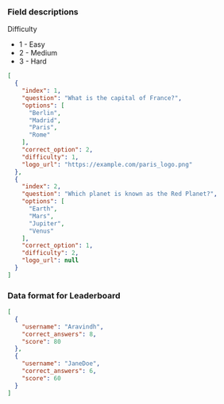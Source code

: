 ### Field descriptions
Difficulty
- 1 - Easy
- 2 - Medium
- 3 - Hard


```json
[
  {
    "index": 1,
    "question": "What is the capital of France?",
    "options": [
      "Berlin",
      "Madrid",
      "Paris",
      "Rome"
    ],
    "correct_option": 2,
    "difficulty": 1,
    "logo_url": "https://example.com/paris_logo.png"
  },
  {
    "index": 2,
    "question": "Which planet is known as the Red Planet?",
    "options": [
      "Earth",
      "Mars",
      "Jupiter",
      "Venus"
    ],
    "correct_option": 1,
    "difficulty": 2,
    "logo_url": null
  }
]
```
### Data format for Leaderboard

```json
[
  {
    "username": "Aravindh",
    "correct_answers": 8,
    "score": 80
  },
  {
    "username": "JaneDoe",
    "correct_answers": 6,
    "score": 60
  }
]
```